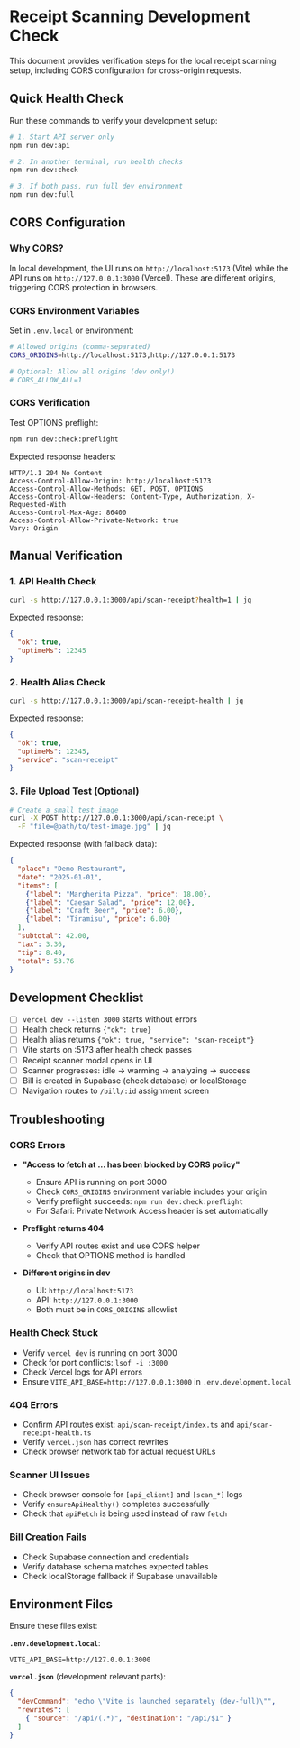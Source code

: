 # Receipt Scanning Development Check

This document provides verification steps for the local receipt scanning setup, including CORS configuration for cross-origin requests.

## Quick Health Check

Run these commands to verify your development setup:

```bash
# 1. Start API server only
npm run dev:api

# 2. In another terminal, run health checks
npm run dev:check

# 3. If both pass, run full dev environment
npm run dev:full
```

## CORS Configuration

### Why CORS?
In local development, the UI runs on `http://localhost:5173` (Vite) while the API runs on `http://127.0.0.1:3000` (Vercel). These are different origins, triggering CORS protection in browsers.

### CORS Environment Variables
Set in `.env.local` or environment:

```bash
# Allowed origins (comma-separated)
CORS_ORIGINS=http://localhost:5173,http://127.0.0.1:5173

# Optional: Allow all origins (dev only!)
# CORS_ALLOW_ALL=1
```

### CORS Verification

Test OPTIONS preflight:
```bash
npm run dev:check:preflight
```

Expected response headers:
```
HTTP/1.1 204 No Content
Access-Control-Allow-Origin: http://localhost:5173
Access-Control-Allow-Methods: GET, POST, OPTIONS
Access-Control-Allow-Headers: Content-Type, Authorization, X-Requested-With
Access-Control-Max-Age: 86400
Access-Control-Allow-Private-Network: true
Vary: Origin
```

## Manual Verification

### 1. API Health Check
```bash
curl -s http://127.0.0.1:3000/api/scan-receipt?health=1 | jq
```

Expected response:
```json
{
  "ok": true,
  "uptimeMs": 12345
}
```

### 2. Health Alias Check
```bash
curl -s http://127.0.0.1:3000/api/scan-receipt-health | jq
```

Expected response:
```json
{
  "ok": true,
  "uptimeMs": 12345,
  "service": "scan-receipt"
}
```

### 3. File Upload Test (Optional)
```bash
# Create a small test image
curl -X POST http://127.0.0.1:3000/api/scan-receipt \
  -F "file=@path/to/test-image.jpg" | jq
```

Expected response (with fallback data):
```json
{
  "place": "Demo Restaurant",
  "date": "2025-01-01",
  "items": [
    {"label": "Margherita Pizza", "price": 18.00},
    {"label": "Caesar Salad", "price": 12.00},
    {"label": "Craft Beer", "price": 6.00},
    {"label": "Tiramisu", "price": 6.00}
  ],
  "subtotal": 42.00,
  "tax": 3.36,
  "tip": 8.40,
  "total": 53.76
}
```

## Development Checklist

- [ ] `vercel dev --listen 3000` starts without errors
- [ ] Health check returns `{"ok": true}`
- [ ] Health alias returns `{"ok": true, "service": "scan-receipt"}`
- [ ] Vite starts on :5173 after health check passes
- [ ] Receipt scanner modal opens in UI
- [ ] Scanner progresses: idle → warming → analyzing → success
- [ ] Bill is created in Supabase (check database) or localStorage
- [ ] Navigation routes to `/bill/:id` assignment screen

## Troubleshooting

### CORS Errors
- **"Access to fetch at ... has been blocked by CORS policy"**
  - Ensure API is running on port 3000
  - Check `CORS_ORIGINS` environment variable includes your origin
  - Verify preflight succeeds: `npm run dev:check:preflight`
  - For Safari: Private Network Access header is set automatically

- **Preflight returns 404**
  - Verify API routes exist and use CORS helper
  - Check that OPTIONS method is handled

- **Different origins in dev**
  - UI: `http://localhost:5173` 
  - API: `http://127.0.0.1:3000`
  - Both must be in `CORS_ORIGINS` allowlist

### Health Check Stuck
- Verify `vercel dev` is running on port 3000
- Check for port conflicts: `lsof -i :3000`
- Check Vercel logs for API errors
- Ensure `VITE_API_BASE=http://127.0.0.1:3000` in `.env.development.local`

### 404 Errors
- Confirm API routes exist: `api/scan-receipt/index.ts` and `api/scan-receipt-health.ts`
- Verify `vercel.json` has correct rewrites
- Check browser network tab for actual request URLs

### Scanner UI Issues
- Check browser console for `[api_client]` and `[scan_*]` logs
- Verify `ensureApiHealthy()` completes successfully
- Check that `apiFetch` is being used instead of raw `fetch`

### Bill Creation Fails
- Check Supabase connection and credentials
- Verify database schema matches expected tables
- Check localStorage fallback if Supabase unavailable

## Environment Files

Ensure these files exist:

**`.env.development.local`**:
```
VITE_API_BASE=http://127.0.0.1:3000
```

**`vercel.json`** (development relevant parts):
```json
{
  "devCommand": "echo \"Vite is launched separately (dev-full)\"",
  "rewrites": [
    { "source": "/api/(.*)", "destination": "/api/$1" }
  ]
}
```